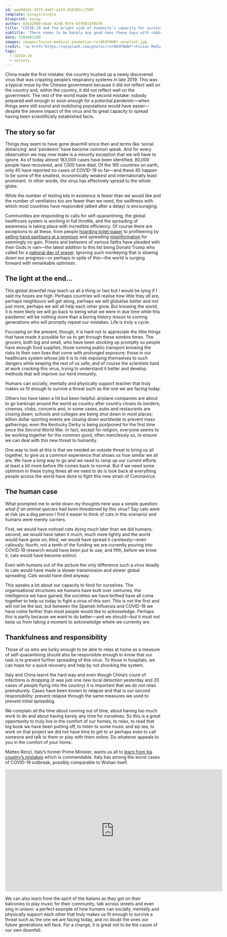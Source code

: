 ```yaml
---
id: aaa94d3c-4573-4abf-a124-d10182cc7505
template: essays/single
blueprint: essay
author: b5b32860-ebab-42d8-95fe-bff6933f0df6
title: "COVID-19 and the bright side of humanity's capacity for survival"
subtitle: 'There seems to be barely any good news these days with <abbr>COVID-19</abbr> spreading around the world, but looking at things from a broader perspective may be just the easing we need.'
date: 1584403200
images: images/fusion-medical-animation-rnr8D3FNUNY-unsplash.jpg
credit: '<a href="https://unsplash.com/photos/rnr8D3FNUNY">Fusion Medical Animation</a>'
tags:
  - COVID-19
  - society
---
```

China made the first mistake: the country hushed up a newly discovered virus that was crippling people’s respiratory systems in late 2019. This was a typical move by the Chinese government because it did not reflect well on the country and, within the country, it did not reflect well on the government. The rest of the world made the second mistake: nobody prepared well enough or soon enough for a potential pandemic—when things were still sound and mobilising populations would have easier—despite the severe impact of the virus and its great capacity to spread having been scientifically established facts.

## The story so far

Things may seem to have gone downhill since then and terms like ‘social distancing’ and ‘pandemic’ have become common speak. And for every observation we may now make is a minority exception that we will have to ignore. As of today almost 183,000 cases have been identified, 80,000 people have recovered, and 7,000 have died. Of the 195 countries on earth, only 45 have reported no cases of <abbr>COVID-19</abbr> so far—and these 45 happen to be some of the smallest, economically weakest and internationally least prominent. In other words, the virus has effectively spread to the whole globe.

While the number of testing kits in existence is fewer than we would like and the number of ventilators too are fewer than we need, the swiftness with which most countries have responded (albeit after a delay) is encouraging.

Communities are responding to calls for self-quarantining, the global healthcare system is working in full throttle, and the spreading of awareness is taking place with incredible efficiency. Of course there are exceptions to all these, from people [hoarding toilet-paper](https://time.com/5803273/hoarding-toilet-paper/) to profiteering by [selling hand sanitisers at a premium](https://www.nytimes.com/2020/03/14/technology/coronavirus-purell-wipes-amazon-sellers.html) and spreading [misinformation](https://www.theverge.com/2020/3/16/21182726/coronavirus-<abbr>COVID-19</abbr>-facebook-google-twitter-youtube-joint-effort-misinformation-fraud) for seemingly no gain. Priests and believers of various faiths have pleaded with their Gods in vain—the latest addition to this list being Donald Trump who called for a [national day of prayer](https://www.richardcahill.net/home/national-day-of-prayer-fails-to-stop-coronavirus#comments). Ignoring such monkeying that is slowing down our progress—or perhaps in spite of this—the world is surging forward with remarkable optimism.

## The light at the end...

This global downfall may teach us all a thing or two but I would be lying if I said my hopes are high. Perhaps countries will realise how little they *all* are, perhaps neighbours will get along, perhaps we will globalise better and not just more, perhaps we will all help each other grow. But knowing the world, it is more likely we will go back to being what we were in due time while this pandemic will be nothing more than a boring history lesson to coming generations who will promptly repeat our mistakes. Life is truly a cycle.

Focussing on the present, though, it is hard not to appreciate the little things that have made it possible for us to get through these sombre times. The grocers, both big and small, who have been stocking up promptly so people have enough food supplies; those running public transport knowing the risks to their own lives that come with prolonged exposure; those in our healthcare system whose job it is to risk exposing themselves to such dangers while keeping the rest of us safe; and of course the scientists hard at work cracking this virus, trying to understand it better and develop methods that will improve our herd immunity.

<div class="quote">Humans can socially, mentally and physically support teacher that truly makes us fit enough to survive a threat such as the one we are facing today.</div>

Others too have taken a hit but been helpful: airplane companies are about to go bankrupt around the world as country after country closes its borders; cinemas, clubs, concerts and, in some cases, pubs and restaurants are closing down; schools and colleges are being shut down in most places; billion dollar sporting events are closing down worldwide to prevent mass gatherings; even the Kentucky Derby is being postponed for the first time since the Second World War. In fact, except for religion, everyone seems to be working together for the common good, often mercilessly so, to ensure we can deal with this new threat to humanity.

One way to look at this is that we needed an outside threat to bring us all together, to give us a common experience that shows us how similar we all are. We have a long way to go and we need to ramp up our current efforts at least a bit more before life comes back to normal. But if we need some optimism in these trying times all we need to do is look back at everything people across the world have done to fight this new strain of Coronavirus.

## The human case

What prompted me to write down my thoughts here was a simple question: _what if an animal species had been threatened by this virus?_ Say cats were at risk (as a dog person I find it easier to think of cats in this scenario) and humans were merely carriers.

First, we would have noticed cats dying much later than we did humans; second, we would have taken it much, much more lightly and the world would have gone on; third, we would have spread it carelessly—even callously; fourth, not a tenth of the funding we are currently pouring into <abbr>COVID-19</abbr> research would have been put to use; and fifth, before we know it, cats would have become extinct.

Even with humans out of the picture the only difference such a virus deadly to cats would have made is slower transmission and slower global spreading. Cats would have died anyway.

This speaks a lot about our capacity to fend for ourselves. The organisational structures we humans have built over centuries, the intelligence we have gained, the societies we have birthed have all come together to help us today to fight a virus of this sort. This is not the first and will not be the last, but between the Spanish Influenza and <abbr>COVID-19</abbr> we have come farther than most people would like to acknowledge. Perhaps this is partly because we want to do better—and we should—but it must not keep us from taking a moment to acknowledge where we currently are.

## Thankfulness and responsibility

Those of us who are lucky enough to be able to relax at home as a measure of self-quarantining should also be responsible enough to know that our task is to prevent further spreading of this virus. To those in hospitals, we can hope for a quick recovery and help by not shocking the system.

Italy and China learnt the hard way and even though China’s count of infections is dropping (it was just one new local detection yesterday and 20 cases of people flying into the country) it is important that we do not relax prematurely. Cases have been known to relapse and that is our second responsibility: prevent relapse through the same measures we used to prevent initial spreading.

We complain all the time about running out of time, about having too much work to do and about having barely any time for ourselves. So this is a great opportunity to truly live in the comfort of our homes, to relax, to read that big book we have been putting off, to listen to some music and sip tea, to work on that project we did not have time to get to or perhaps even to call someone and talk to them or play with them online. Do whatever appeals to you in the comfort of your home.

Matteo Renzi, Italy’s former Prime Minister, wants us all to [learn from his country’s mistakes](https://www.cnn.com/videos/world/2020/03/11/interview-italy-coronavirus-matteo-renzi.cnn/video/playlists/amanpour/) which is commendable. Italy has among the worst cases of <abbr>COVID-19</abbr> outbreak, possibly comparable to Wuhan itself.

<div style="text-align: center"><iframe width="702" height="395" src="https://www.youtube-nocookie.com/embed/0u9HoB3WkdU?controls=0" frameborder="0" allow="accelerometer; autoplay; encrypted-media; gyroscope; picture-in-picture" allowfullscreen></iframe></div>

We can also learn from the spirit of the Italians as they got on their balconies to play music for their community, talk across streets and even sing in unison: a perfect example of how humans can socially, mentally and physically support each other that truly makes us fit enough to survive a threat such as the one we are facing today, and no doubt the ones our future generations will face. For a change, it is great not to be the cause of our own downfall.
